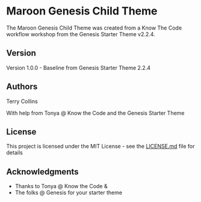 # Maroon Genesis Child Theme

The Maroon Genesis Child Theme was created from a Know The Code workflow workshop
from the Genesis Starter Theme v2.2.4.

## Version

Version 1.0.0 - Baseline from Genesis Starter Theme 2.2.4

## Authors

Terry Collins

With help from Tonya @ Know the Code and the Genesis Starter Theme

## License

This project is licensed under the MIT License - see the [LICENSE.md](LICENSE.md) file for details

## Acknowledgments

* Thanks to Tonya @ Know the Code &
* The folks @ Genesis for your starter theme
